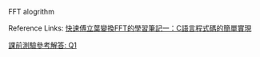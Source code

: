 FFT alogrithm

Reference Links:
[快速傅立葉變換FFT的學習筆記一：C語言程式碼的簡單實現](https://www.796t.com/content/1541174763.html)

[課前測驗參考解答: Q1](https://hackmd.io/@sysprog/bitwise-reverse)
